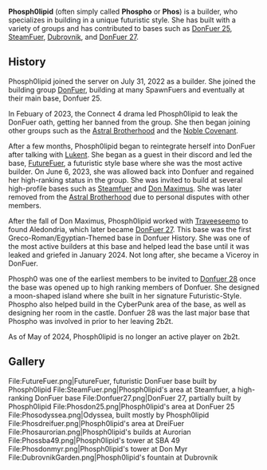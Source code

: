**Phosph0lipid** (often simply called **Phospho** or **Phos**) is a builder, who specializes in building in a unique futuristic style. She has built with a variety of groups and has contributed to bases such as [DonFuer 25](https://2b2t.miraheze.org/wiki/DonFuer_25), [SteamFuer](https://2b2t.miraheze.org/wiki/SteamFuer), [Dubrovnik](https://2b2t.miraheze.org/wiki/Dubrovnik), and [DonFuer 27](https://2b2t.miraheze.org/wiki/DonFuer_27).
## History
Phosph0lipid joined the server on July 31, 2022 as a builder. She joined the building group [DonFuer](https://2b2t.miraheze.org/wiki/DonFuer), building at many SpawnFuers and eventually at their main base, Donfuer 25.

In Febuary of 2023, the Connect 4 drama led Phosph0lipid to leak the DonFuer oath, getting her banned from the group. She then began joining other groups such as the [Astral Brotherhood](https://2b2t.miraheze.org/wiki/Astral_Brotherhood) and the [Noble Covenant](https://2b2t.miraheze.org/wiki/Noble_Covenant).

After a few months, Phosph0lipid began to reintegrate herself into DonFuer after talking with [Lukent](https://2b2t.miraheze.org/wiki/Lukent). She began as a guest in their discord and led the base, [FutureFuer](https://2b2t.miraheze.org/wiki/FutureFuer), a futuristic style base where she was the most active builder. On June 6, 2023, she was allowed back into Donfuer and regained her high-ranking status in the group. She was invited to build at several high-profile bases such as [Steamfuer](https://2b2t.miraheze.org/wiki/Steamfuer) and [Don Maximus](https://2b2t.miraheze.org/wiki/Don_Maximus). She was later removed from the [Astral Brotherhood](https://2b2t.miraheze.org/wiki/Astral_Brotherhood) due to personal disputes with other members.

After the fall of Don Maximus, Phosph0lipid worked with [Traveeseemo](https://2b2t.miraheze.org/wiki/Traveeseemo) to found Aledondria, which later became [DonFuer 27](https://2b2t.miraheze.org/wiki/DonFuer_27). This base was the first Greco-Roman/Egyptian-Themed base in Donfuer History. She was one of the most active builders at this base and helped lead the base until it was leaked and griefed in January 2024. Not long after, she became a Viceroy in DonFuer.

Phosph0 was one of the earliest members to be invited to [Donfuer 28](https://2b2t.miraheze.org/wiki/Donfuer_28) once the base was opened up to high ranking members of Donfuer. She designed a moon-shaped island where she built in her signature Futuristic-Style. Phospho also helped build in the CyberPunk area of the base, as well as designing her room in the castle. Donfuer 28 was the last major base that Phospho was involved in prior to her leaving 2b2t.

As of May of 2024, Phosph0lipid is no longer an active player on 2b2t.

## Gallery
<gallery>
File:FutureFuer.png|FutureFuer, futuristic DonFuer base built by Phosph0lipid
File:SteamFuer.png|Phosph0lipid's area at Steamfuer, a high-ranking DonFuer base
File:Donfuer27.png|DonFuer 27, partially built by Phosph0lipid
File:Phosdon25.png|Phosph0lipid's area at DonFuer 25
File:Phosodyssea.png|Odyssea, built mostly by Phosph0lipid
File:Phosdreifuer.png|Phosph0lipid's area at DreiFuer
File:Phosaurorian.png|Phosph0lipid's builds at Aurorian
File:Phossba49.png|Phosph0lipid's tower at SBA 49
File:Phosdonmyr.png|Phosph0lipid's tower at Don Myr
File:DubrovnikGarden.png|Phosph0lipid's fountain at Dubrovnik
</gallery>